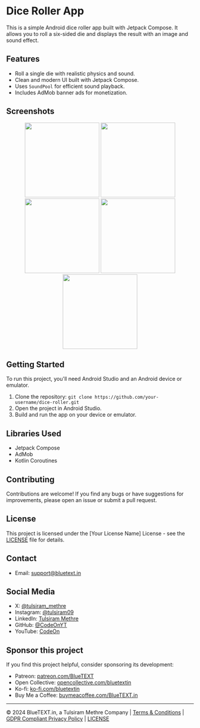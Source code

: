 # Dice Roller App

This is a simple Android dice roller app built with Jetpack Compose. It allows you to roll a six-sided die and displays the result with an image and sound effect.

## Features

* Roll a single die with realistic physics and sound.
* Clean and modern UI built with Jetpack Compose.
* Uses `SoundPool` for efficient sound playback.
* Includes AdMob banner ads for monetization.
  
## Screenshots
<p align="center">
  <img src="https://github.com/user-attachments/assets/2a545f4e-67f9-47ad-86a5-9c2a16ffe65a" width="200" />
  <img src="https://github.com/user-attachments/assets/310c0fc4-5c8f-4f57-b812-8c7b3d367e72" width="200" /> 
  <img src="https://github.com/user-attachments/assets/3f4bd329-4561-4ed6-a2b1-1b77fd291104" width="200" /> 
  <img src="https://github.com/user-attachments/assets/d10a7a9d-d9f7-4109-ab0f-e820ebb15be4" width="200" />
  <img src="https://github.com/user-attachments/assets/2484d4ed-97b3-4aa2-93e0-cde5d0100fd2" width="200" /> 
 
</p>

## Getting Started

To run this project, you'll need Android Studio and an Android device or emulator.

1. Clone the repository: `git clone https://github.com/your-username/dice-roller.git`
2. Open the project in Android Studio.
3. Build and run the app on your device or emulator.

## Libraries Used

* Jetpack Compose
* AdMob
* Kotlin Coroutines

## Contributing

Contributions are welcome! If you find any bugs or have suggestions for improvements, please open an issue or submit a pull request.

## License

This project is licensed under the [Your License Name] License - see the [LICENSE](LICENSE) file for details.

## Contact

* Email: support@bluetext.in

## Social Media

* X: [@tulsiram_methre](https://x.com/tulsiram_methre)
* Instagram: [@tulsiram09](https://www.instagram.com/tulsiram09)
* LinkedIn: [Tulsiram Methre](https://www.linkedin.com/in/tulsiram-methre/)
* GitHub: [@CodeOnYT](https://github.com/CodeOnYT?tab=followers)
* YouTube: [CodeOn](https://www.youtube.com/c/codeon?sub_confirmation=1)

## Sponsor this project

If you find this project helpful, consider sponsoring its development:

* Patreon: [patreon.com/BlueTEXT](patreon.com/BlueTEXT)
* Open Collective: [opencollective.com/bluetextin](opencollective.com/bluetextin)
* Ko-fi: [ko-fi.com/bluetextin](ko-fi.com/bluetextin)
* Buy Me a Coffee: [buymeacoffee.com/BlueTEXT.in](buymeacoffee.com/BlueTEXT.in)

---

© 2024 BlueTEXT.in, a Tulsiram Methre Company | [Terms & Conditions](/footer/Terms&Conditions.html) | [GDPR Compliant Privacy Policy](/footer/GDPRCompliantPrivacyPolicy.html) | [LICENSE](/footer/LICENSE.html)
